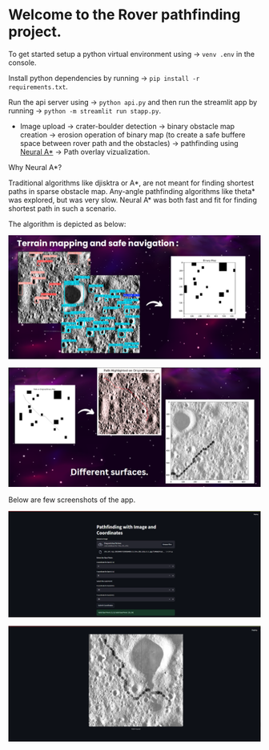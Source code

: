 # Welcome to the Rover pathfinding project.

To get started setup a python virtual environment using -> `venv .env` in the console.

Install python dependencies by running -> `pip install -r requirements.txt`.

Run the api server using -> `python api.py` and then run the streamlit app by running -> `python -m streamlit run stapp.py`.

- Image upload -> crater-boulder detection -> binary obstacle map creation -> erosion operation of binary map (to create a safe buffere space between rover path and the obstacles) -> pathfinding using [Neural A*](https://omron-sinicx.github.io/neural-astar/)  -> Path overlay vizualization.

Why Neural A*?

Traditional algorithms like djisktra or A*, are not meant for finding shortest paths in sparse obstacle map. Any-angle pathfinding algorithms like theta* was explored, but was very slow. Neural A* was both fast and fit for finding shortest path in such a scenario.

The algorithm is depicted as below:

![Explaination page 1](assets/Roverexp_1.png)

![Explaination page 2](assets/Roverexp_2.png)

Below are few screenshots of the app. 

![App screen](assets/appscr.png)

![Rover path output](assets/output1.png)
